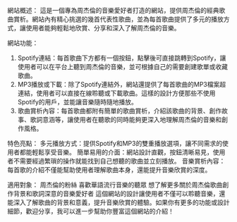 
網站概述：
這是一個專為周杰倫的音樂愛好者打造的網站，提供周杰倫的經典歌曲賞析。網站內有精心挑選的幾首代表性歌曲，並為每首歌曲提供了多元的播放方式，讓使用者能夠輕鬆地欣賞、分享和深入了解周杰倫的音樂。

網站功能：
1. Spotify連結：每首歌曲下方都有一個按鈕，點擊後可直接跳轉到Spotify，讓使用者可以在平台上聽到周杰倫的音樂，並可根據自己的需要創建歌單或收藏歌曲。
2. MP3播放或下載：除了Spotify連結外，網站還提供了每首歌曲的MP3檔案超連結，使用者可以直接在線聆聽或下載歌曲。這樣的設計方便那些不使用Spotify的用戶，並能讓音樂隨時隨地播放。
3. 歌曲賞析內容：每首歌曲都附有簡單的歌曲賞析，介紹該歌曲的背景、創作故事、歌詞意涵等，讓使用者在聽歌的同時能夠更深入地理解周杰倫的音樂和創作風格。

特色亮點：
多元播放方式：提供Spotify和MP3的雙重播放選項，讓不同需求的使用者都能輕鬆享受音樂。
簡單易用的介面：網站設計直觀，按鈕清晰易見，使用者不需要經過繁瑣的操作就能找到自己想聽的歌曲並立刻播放。
音樂賞析內容：每首歌的介紹不僅能幫助使用者理解歌曲本身，還能提升音樂欣賞的深度。

適用對象：
周杰倫的粉絲
喜歡華語流行音樂的聽眾
想了解更多關於周杰倫歌曲創作背景和歌詞深意的音樂愛好者
這個網站的設計讓使用者不僅可以聆聽音樂，還能深入了解歌曲的背景和意義，提升音樂欣賞的體驗。如果你有更多的功能或設計細節，歡迎分享，我可以進一步幫助你豐富這個網站的介紹！
